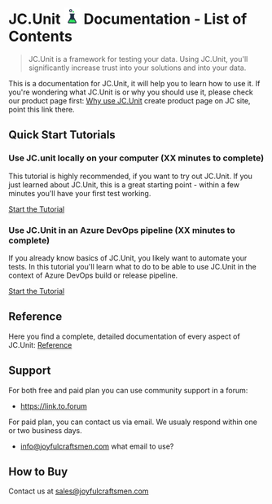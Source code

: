 # JC.Unit ![Logo](Images/media/logo.png) Documentation - List of Contents 

> JC.Unit is a framework for testing your data. Using JC.Unit, you'll significantly increase trust into your solutions and into your data.

This is a documentation for JC.Unit, it will help you to learn how to use it. If you're wondering what JC.Unit is or why you should use it, please check our product page first: [Why use JC.Unit](why-use-jc-unit) <span class="todo">create product page on JC site, point this link there.</span>

## Quick Start Tutorials

### Use JC.unit locally on your computer (<span class="todo">XX</span> minutes to complete)

This tutorial is highly recommended, if you want to try out JC.Unit. If you just learned about JC.Unit, this is a great starting point - within a few minutes you'll have your first test working. 

[Start the Tutorial](./quick-start-local/intro.md)


### Use JC.Unit in an Azure DevOps pipeline (<span class="todo">XX</span> minutes to complete)

If you already know basics of JC.Unit, you likely want to automate your tests. In this tutorial you'll learn what to do to be able to use JC.Unit in the context of Azure DevOps build or release pipeline.

[Start the Tutorial](quick-start-devops/intro)


## Reference

Here you find a complete, detailed documentation of every aspect of JC.Unit: [Reference](./reference/index)

## Support

For both free and paid plan you can use community support in a forum:

* <span class="todo"><a href="#">https://link.to.forum</a></span>

For paid plan, you can contact us via email. We usualy respond within one or two business days.

* <a href="mailto:info@joyfulcraftsmen.com">info@joyfulcraftsmen.com</a> <span class="todo">what email to use?</span>
            

            
## How to Buy
            
Contact us at <a href="mailto:sales@joyfulcraftsmen.com?Subject=JC.Unit">sales@joyfulcraftsmen.com</a>

